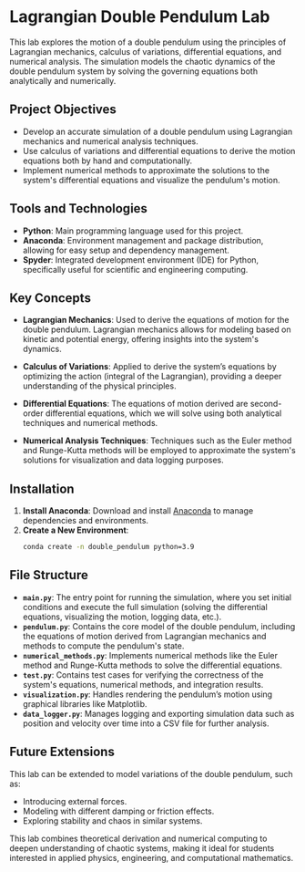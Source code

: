
# Lagrangian Double Pendulum Lab

This lab explores the motion of a double pendulum using the principles of Lagrangian mechanics, calculus of variations, differential equations, and numerical analysis. The simulation models the chaotic dynamics of the double pendulum system by solving the governing equations both analytically and numerically.

## Project Objectives

- Develop an accurate simulation of a double pendulum using Lagrangian mechanics and numerical analysis techniques.
- Use calculus of variations and differential equations to derive the motion equations both by hand and computationally.
- Implement numerical methods to approximate the solutions to the system's differential equations and visualize the pendulum's motion.

## Tools and Technologies

- **Python**: Main programming language used for this project.
- **Anaconda**: Environment management and package distribution, allowing for easy setup and dependency management.
- **Spyder**: Integrated development environment (IDE) for Python, specifically useful for scientific and engineering computing.

## Key Concepts

- **Lagrangian Mechanics**: Used to derive the equations of motion for the double pendulum. Lagrangian mechanics allows for modeling based on kinetic and potential energy, offering insights into the system's dynamics.
  
- **Calculus of Variations**: Applied to derive the system’s equations by optimizing the action (integral of the Lagrangian), providing a deeper understanding of the physical principles.

- **Differential Equations**: The equations of motion derived are second-order differential equations, which we will solve using both analytical techniques and numerical methods.

- **Numerical Analysis Techniques**: Techniques such as the Euler method and Runge-Kutta methods will be employed to approximate the system's solutions for visualization and data logging purposes.

## Installation

1. **Install Anaconda**: Download and install [Anaconda](https://www.anaconda.com/products/distribution) to manage dependencies and environments.
2. **Create a New Environment**:
   ```bash
   conda create -n double_pendulum python=3.9

## File Structure

- **`main.py`**: The entry point for running the simulation, where you set initial conditions and execute the full simulation (solving the differential equations, visualizing the motion, logging data, etc.).
- **`pendulum.py`**: Contains the core model of the double pendulum, including the equations of motion derived from Lagrangian mechanics and methods to compute the pendulum's state.
- **`numerical_methods.py`**: Implements numerical methods like the Euler method and Runge-Kutta methods to solve the differential equations.
- **`test.py`**: Contains test cases for verifying the correctness of the system's equations, numerical methods, and integration results.
- **`visualization.py`**: Handles rendering the pendulum’s motion using graphical libraries like Matplotlib.
- **`data_logger.py`**: Manages logging and exporting simulation data such as position and velocity over time into a CSV file for further analysis.

## Future Extensions

This lab can be extended to model variations of the double pendulum, such as:

- Introducing external forces.
- Modeling with different damping or friction effects.
- Exploring stability and chaos in similar systems.

This lab combines theoretical derivation and numerical computing to deepen understanding of chaotic systems, making it ideal for students interested in applied physics, engineering, and computational mathematics.


